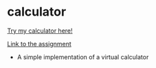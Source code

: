 # calculator
[Try my calculator here!]()

[Link to the assignment](https://www.theodinproject.com/lessons/foundations-calculator)

 - A simple implementation of a virtual calculator
